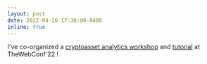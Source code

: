 ```yaml
---
layout: post
date: 2022-04-26 17:30:00-0400
inline: true
---
```


I've co-organized a [cryptoasset analytics workshop](https://caaw.io/) and [tutorial](https://cryptoassetanalytics.net/tutorial/) at TheWebConf'22 !